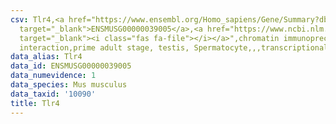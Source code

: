 ```yaml
---
csv: Tlr4,<a href="https://www.ensembl.org/Homo_sapiens/Gene/Summary?db=core;g=ENSMUSG00000039005"
  target="_blank">ENSMUSG00000039005</a>,<a href="https://www.ncbi.nlm.nih.gov/pubmed/25450459"
  target="_blank"><i class="fas fa-file"></i></a>",chromatin immunoprecipitation assay,direct
  interaction,prime adult stage, testis, Spermatocyte,,,transcriptional regulation,
data_alias: Tlr4
data_id: ENSMUSG00000039005
data_numevidence: 1
data_species: Mus musculus
data_taxid: '10090'
title: Tlr4
---
```

